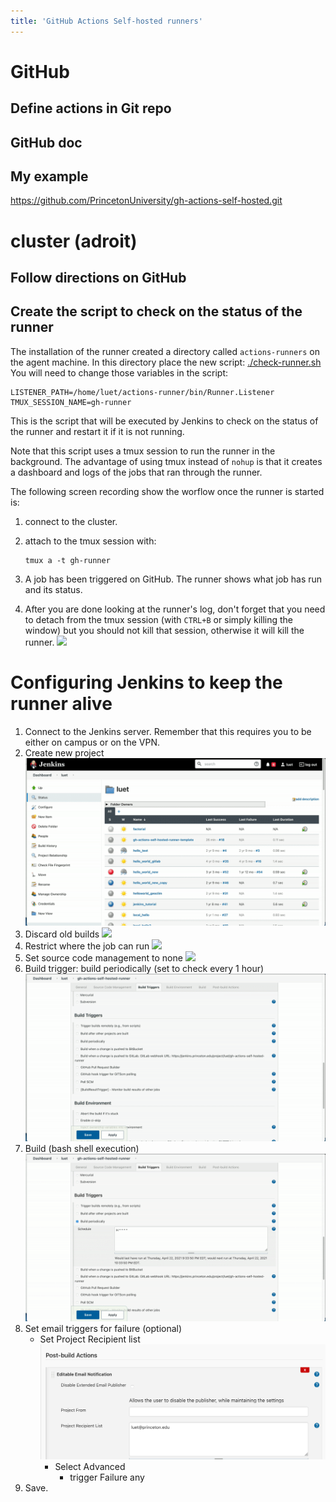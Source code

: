 ```yaml
---
title: 'GitHub Actions Self-hosted runners'
---
```


GitHub
======

Define actions in Git repo
--------------------------

GitHub doc
----------

My example
----------

<https://github.com/PrincetonUniversity/gh-actions-self-hosted.git>

cluster (adroit)
================

Follow directions on GitHub
---------------------------

Create the script to check on the status of the runner
------------------------------------------------------

The installation of the runner created a directory called
`actions-runners` on the agent machine. In this directory place the new
script: [./check-runner.sh](./check-runner.sh) You will need to change
those variables in the script:

``` {.shell}
LISTENER_PATH=/home/luet/actions-runner/bin/Runner.Listener
TMUX_SESSION_NAME=gh-runner
```

This is the script that will be executed by Jenkins to check on the
status of the runner and restart it if it is not running.

Note that this script uses a tmux session to run the runner in the
background. The advantage of using tmux instead of `nohup` is that it
creates a dashboard and logs of the jobs that ran through the runner.

The following screen recording show the worflow once the runner is
started is:

1.  connect to the cluster.

2.  attach to the tmux session with:

    ``` {.example}
    tmux a -t gh-runner
    ```

3.  A job has been triggered on GitHub. The runner shows what job has
    run and its status.

4.  After you are done looking at the runner\'s log, don\'t forget that
    you need to detach from the tmux session (with `CTRL+B` or simply
    killing the window) but you should not kill that session, otherwise
    it will kill the runner. ![](./figures/tmux-attach-and-run-job.gif)

Configuring Jenkins to keep the runner alive
============================================

1.  Connect to the Jenkins server. Remember that this requires you to be
    either on campus or on the VPN.
2.  Create new project ![](./figures/create-new-project.gif)
3.  Discard old builds ![](./figures/discard-olf-builds.gif)
4.  Restrict where the job can run
    ![](./figures/restrict-where-jobs-can-run.gif)
5.  Set source code management to none
    ![](./figures/source-code-management-none.gif)
6.  Build trigger: build periodically (set to check every 1 hour)
    ![](./figures/periodic-build-trigger.gif)
7.  Build (bash shell execution)
    ![](./figures/build-shell-execution.gif)
8.  Set email triggers for failure (optional)
    -   Set Project Recipient list
        ![](./figures/post-build-actions-project-recipient-list.png)
        -   Select Advanced
            -   trigger Failure any
9.  Save.
